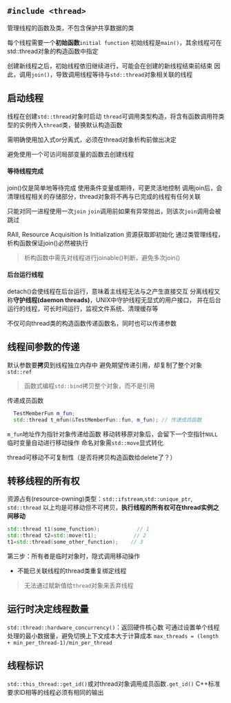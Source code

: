 `#include <thread>`
---
管理线程的函数及类，不包含保护共享数据的类

每个线程需要一个**初始函数**`initial function`
初始线程是`main()`，其余线程可在std::thread对象的构造函数中指定

创建新线程之后，初始线程依旧继续进行，可能会在创建的新线程结束前结束
因此，调用`join()`，导致调用线程等待与`std::thread`对象相关联的线程

启动线程
---
线程在创建`std::thread`对象时启动
`thread`可调用类型构造，将含有函数调用符类型的实例传入`thread`类，替换默认构造函数

需明确使用加入式or分离式，必须在thread对象析构前做出决定

避免使用一个可访问局部变量的函数去创建线程

#### 等待线程完成
join()仅是简单地等待完成
使用条件变量或期待，可更灵活地控制
调用join后，会清理线程相关的存储部分，thread对象将不再与已完成的线程有任何关联

只能对同一进程使用一次`join`
`join`调用前如果有异常抛出，则该次`join`调用会被跳过

RAII, Resource Acquisition Is Initialization
资源获取即初始化
通过类管理线程，析构函数保证join()必然被执行
> 析构函数中需先对线程进行joinable()判断，避免多次join()

#### 后台运行线程
detach()会使线程在后台运行，意味着主线程无法与之产生直接交互
分离线程又称**守护线程(daemon threads)**，UNIX中守护线程无显式的用户接口，
并在后台运行的线程，可长时间运行，监视文件系统、清理缓存等

不仅可向thread类的构造函数传递函数名，同时也可以传递参数

线程间参数的传递
---
默认参数要**拷贝**到线程独立内存中
避免期望传递引用，却复制了整个对象`std::ref`
> 函数式编程`std::bind`拷贝整个对象，而不是引用

传递成员函数
```cpp
  TestMemberFun m_fun;
  std::thread t_mfun(&TestMemberFun::fun, m_fun); // 传递成员函数
```
`m_fun`地址作为指针对象传递给函数
移动转移原对象后，会留下一个空指针`NULL`
临时变量自动进行移动操作
命名对象需`std::move`显式转化

thread可移动不可复制性（是否将拷贝构造函数给delete了？）


转移线程的所有权
---
资源占有(resource-owning)类型：`std::ifstream`,`std::unique_ptr`, `std::thread`
以上均是可移动但不可拷贝，**执行线程的所有权可在thread实例之间移动**

```cpp
std::thread t1(some_function);            // 1
std::thread t2=std::move(t1);            // 2
t1=std::thread(some_other_function);    // 3
```
第三步：所有者是临时对象时，隐式调用移动操作

- 不能已关联线程的thread类重复绑定线程
> 无法通过赋新值给`thread`对象来丢弃线程

运行时决定线程数量
---
`std::thread::hardware_concurrency()`：返回硬件核心数
可通过设置单个线程处理的最小数据量，避免切换上下文成本大于计算成本
`max_threads = (length + min_per_thread-1)/min_per_thread`

线程标识
---
`std::this_thread::get_id()`或对thread对象调用成员函数`.get_id()`
C++标准要求ID相等的线程必须有相同的输出




